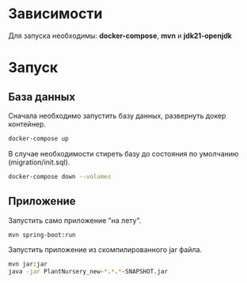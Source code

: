 # Зависимости
Для запуска необходимы: **docker-compose**, **mvn** и **jdk21-openjdk**

# Запуск
## База данных
Сначала необходимо запустить базу данных, развернуть докер контейнер.
```bash
docker-compose up
```

В случае необходимости стиреть базу до состояния по умолчанию (migration/init.sql).
```bash
docker-compose down --volumes
```

## Приложение
Запустить само приложение "на лету".
```bash
mvn spring-boot:run
```

Запустить приложение из скомпилированного jar файла.
```bash
mvn jar:jar
java -jar PlantNursery_new-*.*.*-SNAPSHOT.jar
```